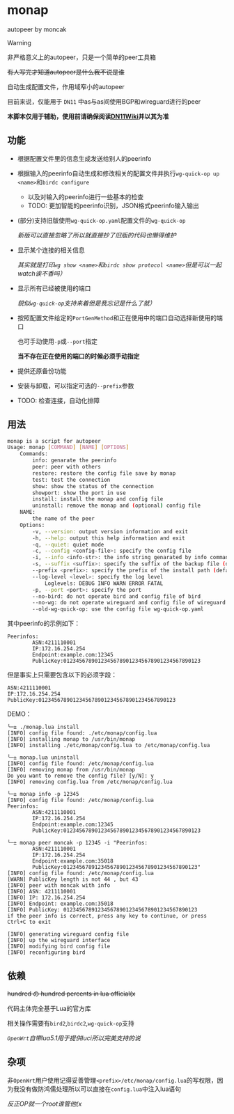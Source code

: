 # monap

autopeer by moncak

> [!WARNING]
>
> 非严格意义上的autopeer，只是一个简单的peer工具箱

~~有人写完才知道autopeer是什么我不说是谁~~

自动生成配置文件，作用域窄小的autopeer

目前来说，仅能用于 `DN11` 中as与as间使用BGP和wireguard进行的peer

**本脚本仅用于辅助，使用前请确保阅读[DN11Wiki](https://dn11.top/)并以其为准**

## 功能

* 根据配置文件里的信息生成发送给别人的peerinfo

* 根据输入的peerinfo自动生成和修改相关的配置文件并执行`wg-quick-op up <name>`和`birdc configure`

  * 以及对输入的peerinfo进行一些基本的检查
  * TODO: 更加智能的peerinfo识别，JSON格式peerinfo输入输出

* (部分)支持旧版使用`wg-quick-op.yaml`配置文件的`wg-quick-op`

  *新版可以直接忽略了所以就直接抄了旧版的代码也懒得维护*

* 显示某个连接的相关信息

  *其实就是打印`wg show <name>`和`birdc show protocol <name>`但是可以一起watch诶不香吗）*

* 显示所有已经被使用的端口

  *貌似`wg-quick-op`支持来着但是我忘记是什么了就）*

* 按照配置文件给定的`PortGenMethod`和正在使用中的端口自动选择新使用的端口

  也可手动使用`-p`或`--port`指定

  **当不存在正在使用的端口的时候必须手动指定**

* 提供还原备份功能

* 安装与卸载，可以指定可选的`--prefix`参数

* TODO: 检查连接，自动化排障

## 用法

```bash
monap is a script for autopeer
Usage: monap [COMMAND] [NAME] [OPTIONS]
    Commands:
        info: genarate the peerinfo
        peer: peer with others
        restore: restore the config file save by monap
        test: test the connection
        show: show the status of the connection
        showport: show the port in use
        install: install the monap and config file
        uninstall: remove the monap and (optional) config file
    NAME:
        the name of the peer
    Options:
        -v, --version: output version information and exit
        -h, --help: output this help information and exit
        -q, --quiet: quiet mode
        -c, --config <config-file>: specify the config file
        -i, --info <info-str>: the info string genarated by info command
        -s, --suffix <suffix>: specify the suffix of the backup file (default: bak)
        --prefix <prefix>: specify the prefix of the install path (default: /)
        --log-level <level>: specify the log level
            Loglevels: DEBUG INFO WARN ERROR FATAL
        -p, --port <port>: specify the port
        --no-bird: do not operate bird and config file of bird
        --no-wg: do not operate wireguard and config file of wireguard
        --old-wg-quick-op: use the config file wg-quick-op.yaml
```
其中peerinfo的示例如下：
```
Peerinfos:
        ASN:4211110001
        IP:172.16.254.254
        Endpoint:example.com:12345
        PublicKey:01234567890123456789012345678901234567890123
```
但是事实上只需要包含以下的必须字段：
```
ASN:4211110001
IP:172.16.254.254
PublicKey:01234567890123456789012345678901234567890123
```

DEMO：

```shell
╰─± ./monap.lua install
[INFO] config file found: ./etc/monap/config.lua
[INFO] installing monap to /usr/bin/monap
[INFO] installing ./etc/monap/config.lua to /etc/monap/config.lua

╰─± monap.lua uninstall
[INFO] config file found: /etc/monap/config.lua
[INFO] removing monap from /usr/bin/monap
Do you want to remove the config file? [y/N]: y
[INFO] removing config.lua from /etc/monap/config.lua

╰─± monap info -p 12345
[INFO] config file found: /etc/monap/config.lua
Peerinfos:
        ASN:4211110001
        IP:172.16.254.254
        Endpoint:example.com:12345
        PublicKey:01234567890123456789012345678901234567890123

╰─± monap peer moncak -p 12345 -i "Peerinfos:
        ASN:4211110001
        IP:172.16.254.254
        Endpoint:example.com:35018 
        PublicKey:0123456789123456789012345678901234567890123"
[INFO] config file found: /etc/monap/config.lua
[WARN] PublicKey length is not 44 , but 43
[INFO] peer with moncak with info
[INFO] ASN: 4211110001
[INFO] IP: 172.16.254.254
[INFO] Endpoint: example.com:35018
[INFO] PublicKey: 0123456789123456789012345678901234567890123
if the peer info is correct, press any key to continue, or press Ctrl+C to exit

[INFO] generating wireguard config file
[INFO] up the wireguard interface
[INFO] modifying bird config file
[INFO] reconfiguring bird
```

## 依赖

~~hundred の hundred percents in lua official(x~~

代码主体完全基于Lua的官方库

相关操作需要有`bird2`,`birdc2`,`wg-quick-op`支持

*`OpenWrt`自带lua5.1用于提供luci所以完美支持的说*

## 杂项

非`OpenWrt`用户使用记得妥善管理`<prefix>/etc/monap/config.lua`的写权限，因为我没有做防鸿儒处理所以可以直接在`config.lua`中注入lua语句

*反正OP就一个root谁管他(x*